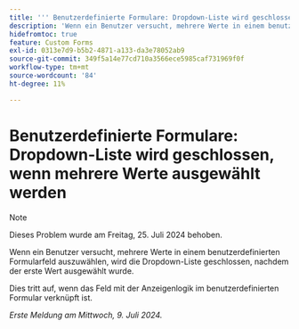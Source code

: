 ```yaml
---
title: ''' Benutzerdefinierte Formulare: Dropdown-Liste wird geschlossen, wenn mehrere Werte ausgewählt werden'
description: 'Wenn ein Benutzer versucht, mehrere Werte in einem benutzerdefinierten Formularfeld auszuwählen, wird die Dropdown-Liste geschlossen, nachdem der erste Wert ausgewählt wurde. '
hidefromtoc: true
feature: Custom Forms
exl-id: 0313e7d9-b5b2-4871-a133-da3e78052ab9
source-git-commit: 349f5a14e77cd710a3566ece5985caf731969f0f
workflow-type: tm+mt
source-wordcount: '84'
ht-degree: 11%

---
```


# Benutzerdefinierte Formulare: Dropdown-Liste wird geschlossen, wenn mehrere Werte ausgewählt werden

>[!NOTE]
>
>Dieses Problem wurde am Freitag, 25. Juli 2024 behoben.

Wenn ein Benutzer versucht, mehrere Werte in einem benutzerdefinierten Formularfeld auszuwählen, wird die Dropdown-Liste geschlossen, nachdem der erste Wert ausgewählt wurde.

Dies tritt auf, wenn das Feld mit der Anzeigenlogik im benutzerdefinierten Formular verknüpft ist.

_Erste Meldung am Mittwoch, 9. Juli 2024._
